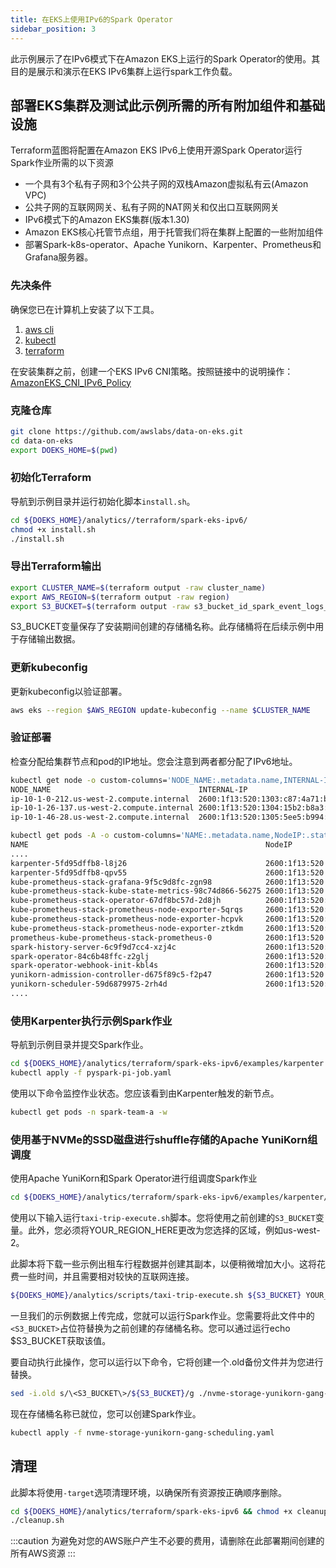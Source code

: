 ```yaml
---
title: 在EKS上使用IPv6的Spark Operator
sidebar_position: 3
---
```


此示例展示了在IPv6模式下在Amazon EKS上运行的Spark Operator的使用。其目的是展示和演示在EKS IPv6集群上运行spark工作负载。

## 部署EKS集群及测试此示例所需的所有附加组件和基础设施

Terraform蓝图将配置在Amazon EKS IPv6上使用开源Spark Operator运行Spark作业所需的以下资源

* 一个具有3个私有子网和3个公共子网的双栈Amazon虚拟私有云(Amazon VPC)
* 公共子网的互联网网关、私有子网的NAT网关和仅出口互联网网关
* IPv6模式下的Amazon EKS集群(版本1.30)
* Amazon EKS核心托管节点组，用于托管我们将在集群上配置的一些附加组件
* 部署Spark-k8s-operator、Apache Yunikorn、Karpenter、Prometheus和Grafana服务器。

### 先决条件

确保您已在计算机上安装了以下工具。

1. [aws cli](https://docs.aws.amazon.com/cli/latest/userguide/install-cliv2.html)
2. [kubectl](https://Kubernetes.io/docs/tasks/tools/)
3. [terraform](https://learn.hashicorp.com/tutorials/terraform/install-cli)

在安装集群之前，创建一个EKS IPv6 CNI策略。按照链接中的说明操作：
[AmazonEKS_CNI_IPv6_Policy ](https://docs.aws.amazon.com/eks/latest/userguide/cni-iam-role.html#cni-iam-role-create-ipv6-policy)

### 克隆仓库

```bash
git clone https://github.com/awslabs/data-on-eks.git
cd data-on-eks
export DOEKS_HOME=$(pwd)
```

### 初始化Terraform

导航到示例目录并运行初始化脚本`install.sh`。

```bash
cd ${DOEKS_HOME}/analytics//terraform/spark-eks-ipv6/
chmod +x install.sh
./install.sh
```

### 导出Terraform输出

```bash
export CLUSTER_NAME=$(terraform output -raw cluster_name)
export AWS_REGION=$(terraform output -raw region)
export S3_BUCKET=$(terraform output -raw s3_bucket_id_spark_event_logs_example_data)
```

S3_BUCKET变量保存了安装期间创建的存储桶名称。此存储桶将在后续示例中用于存储输出数据。

### 更新kubeconfig

更新kubeconfig以验证部署。

```bash
aws eks --region $AWS_REGION update-kubeconfig --name $CLUSTER_NAME
```

### 验证部署

检查分配给集群节点和pod的IP地址。您会注意到两者都分配了IPv6地址。

```bash
kubectl get node -o custom-columns='NODE_NAME:.metadata.name,INTERNAL-IP:.status.addresses[?(@.type=="InternalIP")].address'
NODE_NAME                                 INTERNAL-IP
ip-10-1-0-212.us-west-2.compute.internal  2600:1f13:520:1303:c87:4a71:b9ea:417c
ip-10-1-26-137.us-west-2.compute.internal 2600:1f13:520:1304:15b2:b8a3:7f63:cbfa
ip-10-1-46-28.us-west-2.compute.internal  2600:1f13:520:1305:5ee5:b994:c0c2:e4da
```

```bash
kubectl get pods -A -o custom-columns='NAME:.metadata.name,NodeIP:.status.hostIP,PodIP:status.podIP'
NAME                                                     NodeIP                                  PodIP
....
karpenter-5fd95dffb8-l8j26                               2600:1f13:520:1304:15b2:b8a3:7f63:cbfa  2600:1f13:520:1304:a79b::
karpenter-5fd95dffb8-qpv55                               2600:1f13:520:1303:c87:4a71:b9ea:417c   2600:1f13:520:1303:60ac::
kube-prometheus-stack-grafana-9f5c9d8fc-zgn98            2600:1f13:520:1304:15b2:b8a3:7f63:cbfa  2600:1f13:520:1304:a79b::a
kube-prometheus-stack-kube-state-metrics-98c74d866-56275 2600:1f13:520:1304:15b2:b8a3:7f63:cbfa  2600:1f13:520:1304:a79b::9
kube-prometheus-stack-operator-67df8bc57d-2d8jh          2600:1f13:520:1304:15b2:b8a3:7f63:cbfa  2600:1f13:520:1304:a79b::b
kube-prometheus-stack-prometheus-node-exporter-5qrqs     2600:1f13:520:1303:c87:4a71:b9ea:417c   2600:1f13:520:1303:c87:4a71:b9ea:417c
kube-prometheus-stack-prometheus-node-exporter-hcpvk     2600:1f13:520:1304:15b2:b8a3:7f63:cbfa  2600:1f13:520:1304:15b2:b8a3:7f63:cbfa
kube-prometheus-stack-prometheus-node-exporter-ztkdm     2600:1f13:520:1305:5ee5:b994:c0c2:e4da  2600:1f13:520:1305:5ee5:b994:c0c2:e4da
prometheus-kube-prometheus-stack-prometheus-0            2600:1f13:520:1304:15b2:b8a3:7f63:cbfa  2600:1f13:520:1304:a79b::7
spark-history-server-6c9f9d7cc4-xzj4c                    2600:1f13:520:1305:5ee5:b994:c0c2:e4da  2600:1f13:520:1305:64b::1
spark-operator-84c6b48ffc-z2glj                          2600:1f13:520:1304:15b2:b8a3:7f63:cbfa  2600:1f13:520:1304:a79b::5
spark-operator-webhook-init-kbl4s                        2600:1f13:520:1305:5ee5:b994:c0c2:e4da  2600:1f13:520:1305:64b::2
yunikorn-admission-controller-d675f89c5-f2p47            2600:1f13:520:1303:c87:4a71:b9ea:417c   2600:1f13:520:1303:c87:4a71:b9ea:417c
yunikorn-scheduler-59d6879975-2rh4d                      2600:1f13:520:1304:15b2:b8a3:7f63:cbfa  2600:1f13:520:1304:a79b::4
....
```

### 使用Karpenter执行示例Spark作业

导航到示例目录并提交Spark作业。

```bash
cd ${DOEKS_HOME}/analytics/terraform/spark-eks-ipv6/examples/karpenter
kubectl apply -f pyspark-pi-job.yaml
```

使用以下命令监控作业状态。您应该看到由Karpenter触发的新节点。

```bash
kubectl get pods -n spark-team-a -w
```

### 使用基于NVMe的SSD磁盘进行shuffle存储的Apache YuniKorn组调度

使用Apache YuniKorn和Spark Operator进行组调度Spark作业

```bash
cd ${DOEKS_HOME}/analytics/terraform/spark-eks-ipv6/examples/karpenter/nvme-yunikorn-gang-scheduling
```

使用以下输入运行`taxi-trip-execute.sh`脚本。您将使用之前创建的`S3_BUCKET`变量。此外，您必须将YOUR_REGION_HERE更改为您选择的区域，例如us-west-2。

此脚本将下载一些示例出租车行程数据并创建其副本，以便稍微增加大小。这将花费一些时间，并且需要相对较快的互联网连接。

```bash
${DOEKS_HOME}/analytics/scripts/taxi-trip-execute.sh ${S3_BUCKET} YOUR_REGION_HERE
```

一旦我们的示例数据上传完成，您就可以运行Spark作业。您需要将此文件中的`<S3_BUCKET>`占位符替换为之前创建的存储桶名称。您可以通过运行echo $S3_BUCKET获取该值。

要自动执行此操作，您可以运行以下命令，它将创建一个.old备份文件并为您进行替换。

```bash
sed -i.old s/\<S3_BUCKET\>/${S3_BUCKET}/g ./nvme-storage-yunikorn-gang-scheduling.yaml
```

现在存储桶名称已就位，您可以创建Spark作业。

```bash
kubectl apply -f nvme-storage-yunikorn-gang-scheduling.yaml
```

## 清理

此脚本将使用`-target`选项清理环境，以确保所有资源按正确顺序删除。

```bash
cd ${DOEKS_HOME}/analytics/terraform/spark-eks-ipv6 && chmod +x cleanup.sh
./cleanup.sh
```

:::caution
为避免对您的AWS账户产生不必要的费用，请删除在此部署期间创建的所有AWS资源
:::

